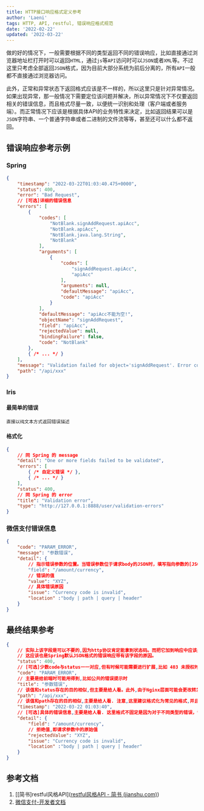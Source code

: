 ```yaml
---
title: HTTP接口响应格式定义参考
author: 'Laeni'
tags: HTTP, API, restful, 错误响应格式规范
date: '2022-02-22'
updated: '2022-03-22'
---
```


做的好的情况下，一般需要根据不同的类型返回不同的错误响应，比如直接通过浏览器地址栏打开时可以返回`HTML`，通过`js`等`API`访问时可以`JSON`或者`XML`等。不过这里只考虑全部返回`JSON`格式，因为目前大部分系统为前后分离的，所有`API`一般都不直接通过浏览器访问。

此外，正常和异常状态下返回格式应该是不一样的，所以这里只是针对异常情况。如果出现异常，那一般情况下需要定位该问题并解决，所以异常情况下不仅要返回相关的错误信息，而且格式尽量一致，以便统一识别和处理（客户端或者服务端）。而正常情况下应该是根据具体API的业务特性来决定，比如返回结果可以是`JSON`字符串、一个普通字符串或者二进制的文件流等等，甚至还可以什么都不返回。

## 错误响应参考示例

### Spring

```json
{
    "timestamp": "2022-03-22T01:03:40.475+0000",
    "status": 400,
    "error": "Bad Request",
    // [可选]详细的错误信息
    "errors": [
        {
            "codes": [
                "NotBlank.signAddRequest.apiAcc",
                "NotBlank.apiAcc",
                "NotBlank.java.lang.String",
                "NotBlank"
            ],
            "arguments": [
                {
                    "codes": [
                        "signAddRequest.apiAcc",
                        "apiAcc"
                    ],
                    "arguments": null,
                    "defaultMessage": "apiAcc",
                    "code": "apiAcc"
                }
            ],
            "defaultMessage": "apiAcc不能为空!",
            "objectName": "signAddRequest",
            "field": "apiAcc",
            "rejectedValue": null,
            "bindingFailure": false,
            "code": "NotBlank"
        },
        { /* ... */ }
    ],
    "message": "Validation failed for object='signAddRequest'. Error count: 4",
    "path": "/api/xxx"
}
```

### Iris

#### 最简单的错误

```
直接以纯文本方式返回错误描述
```

#### 格式化

```json
{
    // 同 Spring 的 message
    "detail": "One or more fields failed to be validated",
    "errors": [
        { /* 自定义错误 */ },
        { /* ... */ }
    ],
    "status": 400,
    // 同 Spring 的 error
    "title": "Validation error",
    "type": "http://127.0.0.1:8888/user/validation-errors"
}
```

### 微信支付错误信息

```json
{
    "code": "PARAM_ERROR",
    "message": "参数错误",
    "detail": {
        // 指示错误参数的位置。当错误参数位于请求body的JSON时，填写指向参数的[JSON Pointer](https://datatracker.ietf.org/doc/html/rfc6901) 。当错误参数位于请求的url或者querystring时，填写参数的变量名。
        "field": "/amount/currency",
        // 错误的值
        "value": "XYZ",
        // 具体错误原因
        "issue": "Currency code is invalid",
        "location" :"body | path | query | header"
    }
}
```

## 最终结果参考

```json
{
    // 实际上该字段是可以不要的,因为http协议肯定能拿到状态码。而把它加到响应中应该是为了更方便，比如：1.方便客户端获取 2.服务器打印响应日志时也方便查看
    // 这应该也是Spring默认JSON格式的错误响应带有该字段的原因。
    "status": 400,
    // [可选]少数code与status一一对应,但有时候可能需要进行扩展,比如 403 未授权时可以通过code区分具体缺少哪些授权
    "code": "PARAM_ERROR",
    // 主要是给前端时可能用得到,比如公共的错误提示时
    "title": "参数错误",
    // 该值和status存在的目的相似,但主要是给人看。此外,由于Nginx层面可能会更改转发路径而导致用户看到的和后端服务的path不一致，所以这里填写后端服务路径会更容易排查问题
    "path": "/api/xxx",
    // 该值和path存在的目的相似,主要是给人看. 注意,这里建议格式化为常见的格式,并且时区采用东八区
    "timestamp": "2022-03-22 01:03:40",
    // [可选]具体的错误信息,主要是给人看. 这里格式不固定是因为对于不同类型的错误，详细程度可能不一样，比如参数错误时可以精确列出具体错误的地方并加以说明，而请求过多被限流等情况一般只需要一句详细描述即可。
    "detail": {
        "field": "/amount/currency",
        // 拒绝值,即请求参数中的原始值
        "rejectedValue": "XYZ",
        "issue": "Currency code is invalid",
        "location" :"body | path | query | header"
    }
}
```

## 参考文档

1. [[简书]restful风格API]([restful风格API - 简书 (jianshu.com)](https://www.jianshu.com/p/73d2415956bd))
2. [微信支付-开发者文档](https://pay.weixin.qq.com/wiki/doc/apiv3/wechatpay/wechatpay2_0.shtml#part-6)

